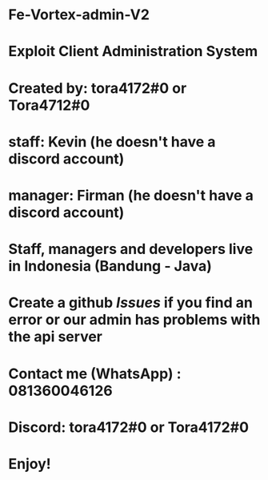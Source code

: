# Fe-Vortex-admin-V2
# Exploit Client Administration System
# Created by: tora4172#0 or Tora4712#0
# staff: Kevin (he doesn't have a discord account)
# manager: Firman (he doesn't have a discord account)
# Staff, managers and developers live in Indonesia (Bandung - Java)

# Create a github _Issues_ if you find an error or our admin has problems with the api server

# Contact me (WhatsApp) : 081360046126
# Discord: tora4172#0 or Tora4172#0
# Enjoy!
